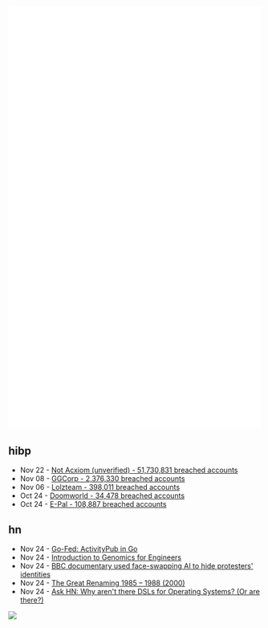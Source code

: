 ![Metrics](https://raw.githubusercontent.com/phixion/phixion/master/metrics.svg)

## hibp

<!--
for https://github.com/phixion/phixion/blob/main/.github/workflows/feeds.yml
-->
<!--START_SECTION:haveibeenpwnd-->
- Nov 22 - [Not Acxiom (unverified) - 51,730,831 breached accounts](https://haveibeenpwned.com/PwnedWebsites#NotAcxiom)
- Nov 08 - [GGCorp - 2,376,330 breached accounts](https://haveibeenpwned.com/PwnedWebsites#GGCorp)
- Nov 06 - [Lolzteam - 398,011 breached accounts](https://haveibeenpwned.com/PwnedWebsites#Lolzteam)
- Oct 24 - [Doomworld - 34,478 breached accounts](https://haveibeenpwned.com/PwnedWebsites#Doomworld)
- Oct 24 - [E-Pal - 108,887 breached accounts](https://haveibeenpwned.com/PwnedWebsites#EPal)
<!--END_SECTION:haveibeenpwnd-->

## hn

<!--
for https://github.com/phixion/phixion/blob/main/.github/workflows/feeds.yml
-->
<!--START_SECTION:hn-->
- Nov 24 - [Go-Fed: ActivityPub in Go](https://go-fed.org/)
- Nov 24 - [Introduction to Genomics for Engineers](https://learngenomics.dev/)
- Nov 24 - [BBC documentary used face-swapping AI to hide protesters' identities](https://www.newscientist.com/article/2348197-bbc-documentary-used-face-swapping-ai-to-hide-protesters-identities/)
- Nov 24 - [The Great Renaming 1985 – 1988 (2000)](https://www.livinginternet.info/u/ui_modern_renamingfaq.htm)
- Nov 24 - [Ask HN: Why aren't there DSLs for Operating Systems? (Or are there?)](https://news.ycombinator.com/item?id=33734299)
<!--END_SECTION:hn-->

<!--
for https://yhype.me
-->
![](https://hit.yhype.me/github/profile?user_id=13013670)
